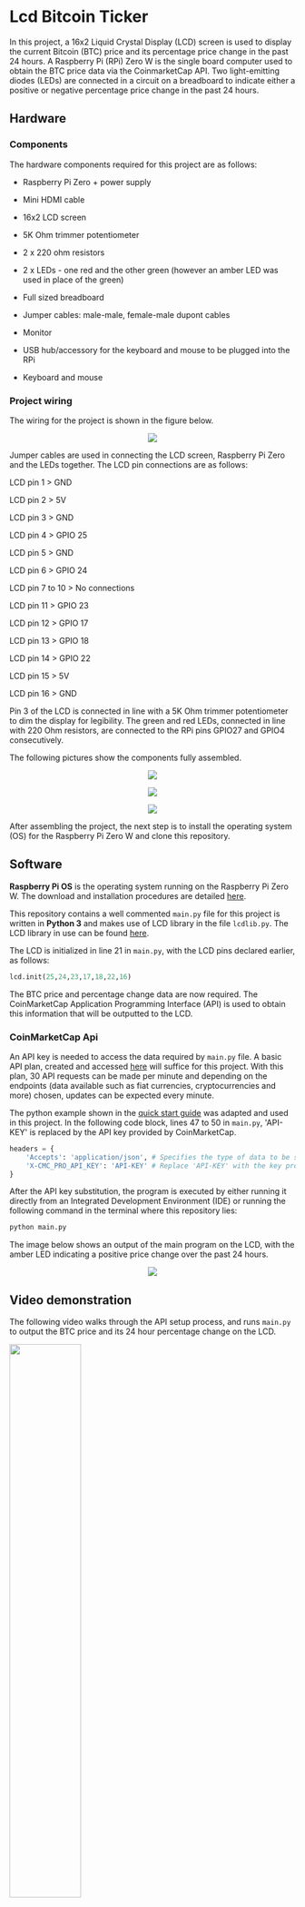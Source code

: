 # Lcd Bitcoin Ticker

In this project, a 16x2 Liquid Crystal Display (LCD) screen is used to display the current Bitcoin (BTC) price and its percentage price change in the past 24 hours. A Raspberry Pi (RPi) Zero W is the single board computer used to obtain the BTC price data via the CoinmarketCap API. Two light-emitting diodes (LEDs) are connected in a circuit on a breadboard to indicate either a positive or negative percentage price change in the past 24 hours.

## Hardware

### Components

The hardware components required for this project are as follows:

- Raspberry Pi Zero + power supply

- Mini HDMI cable

- 16x2 LCD screen

- 5K Ohm trimmer potentiometer

- 2 x 220 ohm resistors

- 2 x LEDs - one red and the other green (however an amber LED was used in place of the green)

- Full sized breadboard

- Jumper cables: male-male, female-male dupont cables

- Monitor

- USB hub/accessory for the keyboard and mouse to be plugged into the RPi

- Keyboard and mouse

### Project wiring

The wiring for the project is shown in the figure below.

<p align="center">
  <img src=images/bitcoin_ticker_fritz.png>
</p>

Jumper cables are used in connecting the LCD screen, Raspberry Pi Zero and the LEDs together. The LCD pin connections are as follows:

LCD pin 1 > GND

LCD pin 2 > 5V

LCD pin 3 > GND

LCD pin 4 > GPIO 25

LCD pin 5 > GND

LCD pin 6 > GPIO 24

LCD pin 7 to 10 > No connections

LCD pin 11 > GPIO 23

LCD pin 12 > GPIO 17

LCD pin 13 > GPIO 18

LCD pin 14 > GPIO 22

LCD pin 15 > 5V

LCD pin 16 > GND

Pin 3 of the LCD is connected in line with a 5K Ohm trimmer potentiometer to dim the display for legibility. The green and red LEDs, connected in line with 220 Ohm resistors, are connected to the RPi pins GPIO27 and GPIO4 consecutively.

The following pictures show the components fully assembled. 

<p align="center">
  <img src=images/top_view_assembled.jpg>
</p>

<p align="center">
  <img src=images/side_view.jpg>
</p>

<p align="center">
  <img src=images/angled_view.jpg>
</p>

After assembling the project, the next step is to install the operating system (OS) for the Raspberry Pi Zero W and clone this repository.

## Software

**Raspberry Pi OS** is the operating system running on the Raspberry Pi Zero W. The download and installation procedures are detailed [here](https://www.raspberrypi.org/software/). 

This repository contains a well commented `main.py` file for this project is written in **Python 3** and makes use of LCD library in the file `lcdlib.py`. The LCD library in use can be found [here](https://www.hackster.io/trduunze/raspberry-pi-lcd-screen-339eb5).

The LCD is initialized in line 21 in `main.py`, with the LCD pins declared earlier, as follows:

```python
lcd.init(25,24,23,17,18,22,16)
```

The BTC price and percentage change data are now required. The CoinMarketCap Application Programming Interface (API) is used to obtain this information that will be outputted to the LCD.

### CoinMarketCap Api

An API key is needed to access the data required by `main.py` file. A basic API plan, created and accessed [here](https://coinmarketcap.com/api/) will suffice for this project. With this plan, 30 API requests can be made per minute and depending on the endpoints (data available such as fiat currencies, cryptocurrencies and more) chosen, updates can be expected every minute.

The python example shown in the [quick start guide](https://coinmarketcap.com/api/documentation/v1/#section/Quick-Start-Guide) was adapted and used in this project. In the following code block, lines 47 to 50 in `main.py`, 'API-KEY' is replaced by the API key provided by CoinMarketCap.


```python
headers = {
    'Accepts': 'application/json', # Specifies the type of data to be sent back from the server.
    'X-CMC_PRO_API_KEY': 'API-KEY' # Replace 'API-KEY' with the key provided by CoinmarketCap.
} 
```

After the API key substitution, the program is executed by either running it directly from an Integrated Development Environment (IDE) or running the following command in the terminal where this repository lies:

```python
python main.py
```

The image below shows an output of the main program on the LCD, with the amber LED indicating a positive price change over the past 24 hours.

<p align="center">
  <img src=images/top_view_code_running.jpg>
</p>

## Video demonstration

The following video walks through the API setup process, and runs `main.py` to output the BTC price and its 24 hour percentage change on the LCD.

[<img src="images/top_view_code_running.jpg" width="50%">](https://youtu.be/LvblNuMGtKQ)

## References
- [Raspberry Pi LCD screen](https://www.hackster.io/trduunze/raspberry-pi-lcd-screen-339eb5)

- [CoinmarketCap Docs](https://coinmarketcap.com/api/documentation/)
